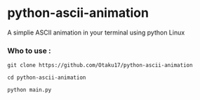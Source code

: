 # python-ascii-animation
A simplie ASCII animation in your terminal using python Linux

### Who to use :

```git
git clone https://github.com/Otaku17/python-ascii-animation
```
```
cd python-ascii-animation 
```
```python 
python main.py
```
